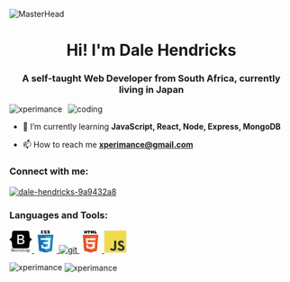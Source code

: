 ![MasterHead](https://user-images.githubusercontent.com/10498744/210012254-234538ff-d198-48aa-8964-37e6fd45d227.gif)
<h1 align="center">Hi! I'm Dale Hendricks</h1>
<h3 align="center">A self-taught Web Developer from South Africa, currently living in Japan</h3>
<img align="right" alt="coding" width="400" src="https://gifdb.com/images/high/animated-man-computer-coding-nae6mec378lsg1i3.gif">

<p align="left"> <img src="https://komarev.com/ghpvc/?username=xperimance&label=Profile%20views&color=0e75b6&style=flat" alt="xperimance" /> </p>

- 🌱 I’m currently learning **JavaScript, React, Node, Express, MongoDB**

- 📫 How to reach me **xperimance@gmail.com**

<h3 align="left">Connect with me:</h3>
<p align="left">
<a href="https://linkedin.com/in/dale-hendricks-9a9432a8" target="blank"><img align="center" src="https://raw.githubusercontent.com/rahuldkjain/github-profile-readme-generator/master/src/images/icons/Social/linked-in-alt.svg" alt="dale-hendricks-9a9432a8" height="30" width="40" /></a>
</p>

<h3 align="left">Languages and Tools:</h3>
<p align="left"> <a href="https://getbootstrap.com" target="_blank" rel="noreferrer"> <img src="https://raw.githubusercontent.com/devicons/devicon/master/icons/bootstrap/bootstrap-plain-wordmark.svg" alt="bootstrap" width="40" height="40"/> </a> <a href="https://www.w3schools.com/css/" target="_blank" rel="noreferrer"> <img src="https://raw.githubusercontent.com/devicons/devicon/master/icons/css3/css3-original-wordmark.svg" alt="css3" width="40" height="40"/> </a> <a href="https://git-scm.com/" target="_blank" rel="noreferrer"> <img src="https://www.vectorlogo.zone/logos/git-scm/git-scm-icon.svg" alt="git" width="40" height="40"/> </a> <a href="https://www.w3.org/html/" target="_blank" rel="noreferrer"> <img src="https://raw.githubusercontent.com/devicons/devicon/master/icons/html5/html5-original-wordmark.svg" alt="html5" width="40" height="40"/> </a> <a href="https://developer.mozilla.org/en-US/docs/Web/JavaScript" target="_blank" rel="noreferrer"> <img src="https://raw.githubusercontent.com/devicons/devicon/master/icons/javascript/javascript-original.svg" alt="javascript" width="40" height="40"/> </a> </p>

<p><img align="left" src="https://github-readme-stats.vercel.app/api/top-langs?username=xperimance&show_icons=true&locale=en&layout=compact" alt="xperimance" /></p>

<p>&nbsp;<img align="center" src="https://github-readme-stats.vercel.app/api?username=xperimance&show_icons=true&locale=en" alt="xperimance" /></p>

<p><img align="center" src="https://github-readme-streak-stats.herokuapp.com/?user=x
